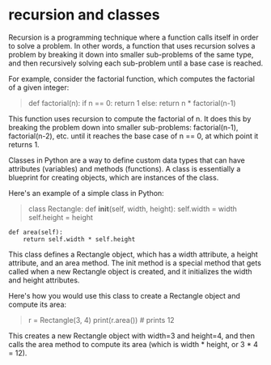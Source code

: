 # recursion and classes

Recursion is a programming technique where a function calls itself in order to solve a problem. In other words, a function that uses recursion solves a problem by breaking it down into smaller sub-problems of the same type, and then recursively solving each sub-problem until a base case is reached.

For example, consider the factorial function, which computes the factorial of a given integer:

> def factorial(n):
    if n == 0:
        return 1
    else:
        return n * factorial(n-1)
 

This function uses recursion to compute the factorial of n. It does this by breaking the problem down into smaller sub-problems: factorial(n-1), factorial(n-2), etc. until it reaches the base case of n == 0, at which point it returns 1.

Classes in Python are a way to define custom data types that can have attributes (variables) and methods (functions). A class is essentially a blueprint for creating objects, which are instances of the class.

Here's an example of a simple class in Python:
> class Rectangle:
    def __init__(self, width, height):
        self.width = width
        self.height = height
    
    def area(self):
        return self.width * self.height
 

This class defines a Rectangle object, which has a width attribute, a height attribute, and an area method. The init method is a special method that gets called when a new Rectangle object is created, and it initializes the width and height attributes.

Here's how you would use this class to create a Rectangle object and compute its area:

> r = Rectangle(3, 4)
  print(r.area()) # prints 12
 

This creates a new Rectangle object with width=3 and height=4, and then calls the area method to compute its area (which is width * height, or 3 * 4 = 12).
